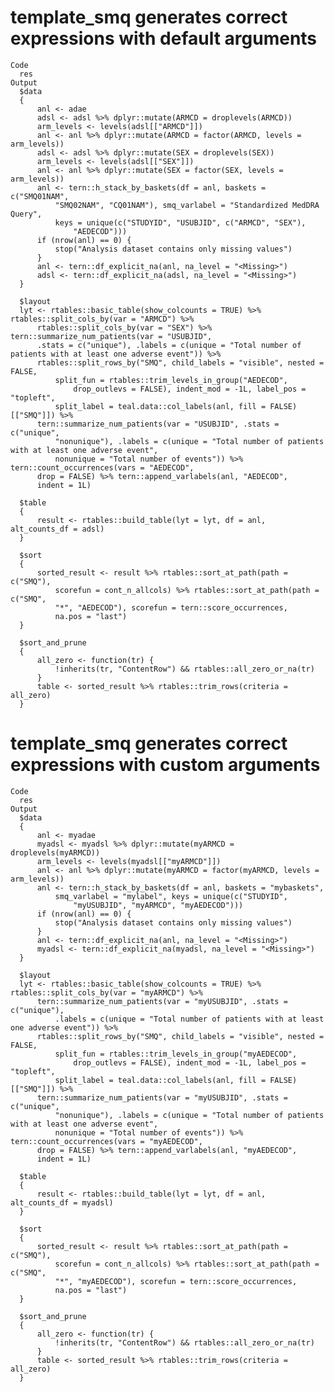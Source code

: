 # template_smq generates correct expressions with default arguments

    Code
      res
    Output
      $data
      {
          anl <- adae
          adsl <- adsl %>% dplyr::mutate(ARMCD = droplevels(ARMCD))
          arm_levels <- levels(adsl[["ARMCD"]])
          anl <- anl %>% dplyr::mutate(ARMCD = factor(ARMCD, levels = arm_levels))
          adsl <- adsl %>% dplyr::mutate(SEX = droplevels(SEX))
          arm_levels <- levels(adsl[["SEX"]])
          anl <- anl %>% dplyr::mutate(SEX = factor(SEX, levels = arm_levels))
          anl <- tern::h_stack_by_baskets(df = anl, baskets = c("SMQ01NAM", 
              "SMQ02NAM", "CQ01NAM"), smq_varlabel = "Standardized MedDRA Query", 
              keys = unique(c("STUDYID", "USUBJID", c("ARMCD", "SEX"), 
                  "AEDECOD")))
          if (nrow(anl) == 0) {
              stop("Analysis dataset contains only missing values")
          }
          anl <- tern::df_explicit_na(anl, na_level = "<Missing>")
          adsl <- tern::df_explicit_na(adsl, na_level = "<Missing>")
      }
      
      $layout
      lyt <- rtables::basic_table(show_colcounts = TRUE) %>% rtables::split_cols_by(var = "ARMCD") %>% 
          rtables::split_cols_by(var = "SEX") %>% tern::summarize_num_patients(var = "USUBJID", 
          .stats = c("unique"), .labels = c(unique = "Total number of patients with at least one adverse event")) %>% 
          rtables::split_rows_by("SMQ", child_labels = "visible", nested = FALSE, 
              split_fun = rtables::trim_levels_in_group("AEDECOD", 
                  drop_outlevs = FALSE), indent_mod = -1L, label_pos = "topleft", 
              split_label = teal.data::col_labels(anl, fill = FALSE)[["SMQ"]]) %>% 
          tern::summarize_num_patients(var = "USUBJID", .stats = c("unique", 
              "nonunique"), .labels = c(unique = "Total number of patients with at least one adverse event", 
              nonunique = "Total number of events")) %>% tern::count_occurrences(vars = "AEDECOD", 
          drop = FALSE) %>% tern::append_varlabels(anl, "AEDECOD", 
          indent = 1L)
      
      $table
      {
          result <- rtables::build_table(lyt = lyt, df = anl, alt_counts_df = adsl)
      }
      
      $sort
      {
          sorted_result <- result %>% rtables::sort_at_path(path = c("SMQ"), 
              scorefun = cont_n_allcols) %>% rtables::sort_at_path(path = c("SMQ", 
              "*", "AEDECOD"), scorefun = tern::score_occurrences, 
              na.pos = "last")
      }
      
      $sort_and_prune
      {
          all_zero <- function(tr) {
              !inherits(tr, "ContentRow") && rtables::all_zero_or_na(tr)
          }
          table <- sorted_result %>% rtables::trim_rows(criteria = all_zero)
      }
      

# template_smq generates correct expressions with custom arguments

    Code
      res
    Output
      $data
      {
          anl <- myadae
          myadsl <- myadsl %>% dplyr::mutate(myARMCD = droplevels(myARMCD))
          arm_levels <- levels(myadsl[["myARMCD"]])
          anl <- anl %>% dplyr::mutate(myARMCD = factor(myARMCD, levels = arm_levels))
          anl <- tern::h_stack_by_baskets(df = anl, baskets = "mybaskets", 
              smq_varlabel = "mylabel", keys = unique(c("STUDYID", 
                  "myUSUBJID", "myARMCD", "myAEDECOD")))
          if (nrow(anl) == 0) {
              stop("Analysis dataset contains only missing values")
          }
          anl <- tern::df_explicit_na(anl, na_level = "<Missing>")
          myadsl <- tern::df_explicit_na(myadsl, na_level = "<Missing>")
      }
      
      $layout
      lyt <- rtables::basic_table(show_colcounts = TRUE) %>% rtables::split_cols_by(var = "myARMCD") %>% 
          tern::summarize_num_patients(var = "myUSUBJID", .stats = c("unique"), 
              .labels = c(unique = "Total number of patients with at least one adverse event")) %>% 
          rtables::split_rows_by("SMQ", child_labels = "visible", nested = FALSE, 
              split_fun = rtables::trim_levels_in_group("myAEDECOD", 
                  drop_outlevs = FALSE), indent_mod = -1L, label_pos = "topleft", 
              split_label = teal.data::col_labels(anl, fill = FALSE)[["SMQ"]]) %>% 
          tern::summarize_num_patients(var = "myUSUBJID", .stats = c("unique", 
              "nonunique"), .labels = c(unique = "Total number of patients with at least one adverse event", 
              nonunique = "Total number of events")) %>% tern::count_occurrences(vars = "myAEDECOD", 
          drop = FALSE) %>% tern::append_varlabels(anl, "myAEDECOD", 
          indent = 1L)
      
      $table
      {
          result <- rtables::build_table(lyt = lyt, df = anl, alt_counts_df = myadsl)
      }
      
      $sort
      {
          sorted_result <- result %>% rtables::sort_at_path(path = c("SMQ"), 
              scorefun = cont_n_allcols) %>% rtables::sort_at_path(path = c("SMQ", 
              "*", "myAEDECOD"), scorefun = tern::score_occurrences, 
              na.pos = "last")
      }
      
      $sort_and_prune
      {
          all_zero <- function(tr) {
              !inherits(tr, "ContentRow") && rtables::all_zero_or_na(tr)
          }
          table <- sorted_result %>% rtables::trim_rows(criteria = all_zero)
      }
      

